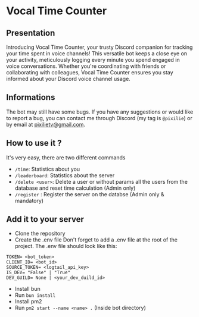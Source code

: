 # Vocal Time Counter

## Presentation
Introducing Vocal Time Counter, your trusty Discord companion for tracking your time spent in voice channels! This versatile bot keeps a close eye on your activity, meticulously logging every minute you spend engaged in voice conversations. Whether you're coordinating with friends or collaborating with colleagues, Vocal Time Counter ensures you stay informed about your Discord voice channel usage.

## Informations
The bot may still have some bugs. If you have any suggestions or would like to report a bug, you can contact me through Discord (my tag is ``@pixilie``) or by email at pixilietv@gmail.com.

## How to use it ?
It's very easy, there are two different commands
- ``/time``: Statistics about you
- ``/leaderboard``: Statistics about the server
- ``/delete <user>``: Delete a user or without params all the users from the database and reset time calculation (Admin only)
- ``/register`` : Register the server on the databse (Admin only & mandatory)

## Add it to your server
- Clone the repository
- Create the .env file
Don't forget to add a .env file at the root of the project.
The .env file should look like this:
```env
TOKEN= <bot_token>
CLIENT_ID= <bot_id>
SOURCE_TOKEN= <logtail_api_key>
IS_DEV= "False" | "True"
DEV_GUILD= None | <your_dev_duild_id>
```
- Install bun
- Run ``bun install``
- Install pm2
- Run ``pm2 start --name <name> .`` (Inside bot directory)
